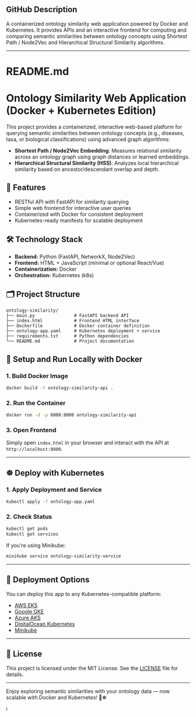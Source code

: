 ## GitHub Description

A containerized ontology similarity web application powered by Docker and Kubernetes. It provides APIs and an interactive frontend for computing and comparing semantic similarities between ontology concepts using Shortest Path / Node2Vec and Hierarchical Structural Similarity algorithms.

---

# README.md

# Ontology Similarity Web Application (Docker + Kubernetes Edition)

This project provides a containerized, interactive web-based platform for querying semantic similarities between ontology concepts (e.g., diseases, taxa, or biological classifications) using advanced graph algorithms:

- **Shortest Path / Node2Vec Embedding**: Measures relational similarity across an ontology graph using graph distances or learned embeddings.
- **Hierarchical Structural Similarity (HSS)**: Analyzes local hierarchical similarity based on ancestor/descendant overlap and depth.

## 🚀 Features

- RESTful API with FastAPI for similarity querying
- Simple web frontend for interactive user queries
- Containerized with Docker for consistent deployment
- Kubernetes-ready manifests for scalable deployment

## 🛠 Technology Stack

- **Backend:** Python (FastAPI, NetworkX, Node2Vec)
- **Frontend:** HTML + JavaScript (minimal or optional React/Vue)
- **Containerization:** Docker
- **Orchestration:** Kubernetes (k8s)

## 🗂 Project Structure

```
ontology-similarity/
├── main.py               # FastAPI backend API
├── index.html            # Frontend HTML interface
├── Dockerfile            # Docker container definition
├── ontology-app.yaml     # Kubernetes deployment + service
├── requirements.txt      # Python dependencies
└── README.md             # Project documentation
```

## 🔧 Setup and Run Locally with Docker

### 1. Build Docker Image

```bash
docker build -t ontology-similarity-api .
```

### 2. Run the Container

```bash
docker run -d -p 8000:8000 ontology-similarity-api
```

### 3. Open Frontend

Simply open `index.html` in your browser and interact with the API at `http://localhost:8000`.

---

## ☸️ Deploy with Kubernetes

### 1. Apply Deployment and Service

```bash
kubectl apply -f ontology-app.yaml
```

### 2. Check Status

```bash
kubectl get pods
kubectl get services
```

If you're using Minikube:

```bash
minikube service ontology-similarity-service
```

---

## 🚢 Deployment Options

You can deploy this app to any Kubernetes-compatible platform:

- [AWS EKS](https://aws.amazon.com/eks/)
- [Google GKE](https://cloud.google.com/kubernetes-engine)
- [Azure AKS](https://azure.microsoft.com/en-au/products/kubernetes-service/)
- [DigitalOcean Kubernetes](https://www.digitalocean.com/products/kubernetes)
- [Minikube](https://minikube.sigs.k8s.io/docs/)

---

## 📜 License

This project is licensed under the MIT License. See the [LICENSE](LICENSE) file for details.

---

Enjoy exploring semantic similarities with your ontology data — now scalable with Docker and Kubernetes! 🚀☸️

i

